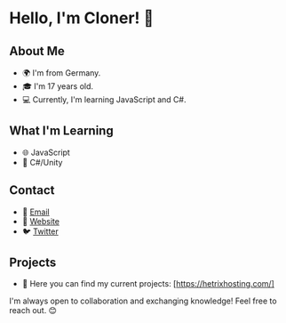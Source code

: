 # Hello, I'm Cloner! 👋

## About Me
- 🌍 I'm from Germany.
- 🎓 I'm 17 years old.
- 💻 Currently, I'm learning JavaScript and C#.

## What I'm Learning
- 🌐 JavaScript
- 🔷 C#/Unity 

## Contact
- 📧 [Email](info@hetrixhosting.com)
- 🔗 [Website](https://hetrixhosting.com/)
- 🐦 [Twitter](https://twitter.com/Cloner1231)

## Projects
- 🔭 Here you can find my current projects: [https://hetrixhosting.com/]

I'm always open to collaboration and exchanging knowledge! Feel free to reach out. 😊
